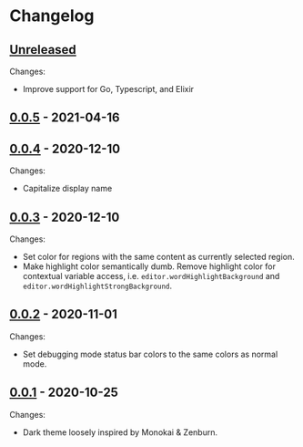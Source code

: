 # Changelog

## [Unreleased]

Changes:

- Improve support for Go, Typescript, and Elixir

## [0.0.5] - 2021-04-16

## [0.0.4] - 2020-12-10

Changes:

- Capitalize display name

## [0.0.3] - 2020-12-10

Changes:

- Set color for regions with the same content as currently selected region.
- Make highlight color semantically dumb. Remove highlight color for contextual
  variable access, i.e. `editor.wordHighlightBackground` and
  `editor.wordHighlightStrongBackground`.

## [0.0.2] - 2020-11-01

Changes:

- Set debugging mode status bar colors to the same colors as normal mode.

## [0.0.1] - 2020-10-25

Changes:

- Dark theme loosely inspired by Monokai & Zenburn.

[Unreleased]: https://github.com/kafji/caveman/tree/master
[0.0.5]: https://github.com/kafji/caveman/tree/v0.0.5
[0.0.4]: https://github.com/kafji/caveman/tree/v0.0.4
[0.0.3]: https://github.com/kafji/caveman/tree/v0.0.3
[0.0.2]: https://github.com/kafji/caveman/tree/v0.0.2
[0.0.1]: https://github.com/kafji/caveman/tree/v0.0.1
